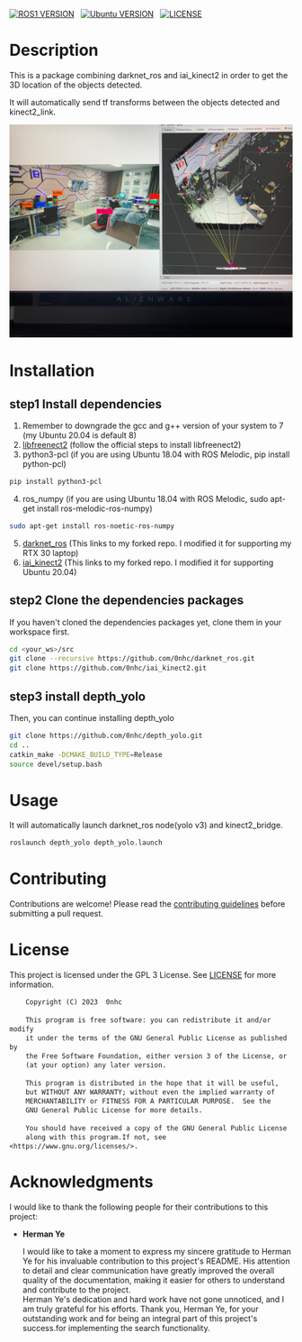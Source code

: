 
[![ROS1 VERSION](https://img.shields.io/badge/ROS-ROS%201%20Noetic-brightgreen)](http://wiki.ros.org/noetic)
&nbsp;
[![Ubuntu VERSION](https://img.shields.io/badge/Tested-Ubuntu%2020.04-green)](https://ubuntu.com/)
&nbsp;
[![LICENSE](https://img.shields.io/badge/license-GPL%203-informational)](https://github.com/0nhc/depth_yolo/blob/master/LICENSE)
&nbsp;

# Description
This is a package combining darknet_ros and iai_kinect2 in order to get the 3D location of the objects detected.

It will automatically send tf transforms between the objects detected and kinect2_link.

![b](imgs/b.jpeg)
  


# Installation
## step1 Install dependencies
1. Remember to downgrade the gcc and g++ version of your system to 7 (my Ubuntu 20.04 is default 8)
2. [libfreenect2](https://github.com/OpenKinect/libfreenect2.git) (follow the official steps to install libfreenect2)
3. python3-pcl (if you are using Ubuntu 18.04 with ROS Melodic, pip install python-pcl)
```bash
pip install python3-pcl
```

4. ros_numpy (if you are using Ubuntu 18.04 with ROS Melodic, sudo apt-get install ros-melodic-ros-numpy)
```bash
sudo apt-get install ros-noetic-ros-numpy
```
5. [darknet_ros](https://github.com/0nhc/darknet_ros) (This links to my forked repo. I modified it for supporting my RTX 30 laptop)
6. [iai_kinect2](https://github.com/0nhc/iai_kinect2) (This links to my forked repo. I modified it for supporting Ubuntu 20.04)
## step2 Clone the dependencies packages
If you haven't cloned the dependencies packages yet, clone them in your workspace first.

```bash
cd <your_ws>/src
git clone --recursive https://github.com/0nhc/darknet_ros.git
git clone https://github.com/0nhc/iai_kinect2.git
```
## step3 install depth_yolo
Then, you can continue installing depth_yolo
```bash
git clone https://github.com/0nhc/depth_yolo.git
cd ..
catkin_make -DCMAKE_BUILD_TYPE=Release
source devel/setup.bash
```
# Usage

It will automatically launch darknet_ros node(yolo v3) and kinect2_bridge.
```bash
roslaunch depth_yolo depth_yolo.launch
```
# Contributing
Contributions are welcome! Please read the [contributing guidelines](CONTRIBUTING.md) before submitting a pull request.



# License
This project is licensed under the GPL 3 License. See [LICENSE](LICENSE) for more information.
```
    Copyright (C) 2023  0nhc

    This program is free software: you can redistribute it and/or modify
    it under the terms of the GNU General Public License as published by
    the Free Software Foundation, either version 3 of the License, or
    (at your option) any later version.

    This program is distributed in the hope that it will be useful,
    but WITHOUT ANY WARRANTY; without even the implied warranty of
    MERCHANTABILITY or FITNESS FOR A PARTICULAR PURPOSE.  See the
    GNU General Public License for more details.

    You should have received a copy of the GNU General Public License
    along with this program.If not, see <https://www.gnu.org/licenses/>.                               
```

# Acknowledgments 
I would like to thank the following people for their contributions to this project:

- **Herman Ye**  

  I would like to take a moment to express my sincere gratitude to Herman Ye for his invaluable contribution to this project's README. His attention to detail and clear communication have greatly improved the overall quality of the documentation, making it easier for others to understand and contribute to the project.  
  Herman Ye's dedication and hard work have not gone unnoticed, and I am truly grateful for his efforts. Thank you, Herman Ye, for your outstanding work and for being an integral part of this project's success.for implementing the search functionality.


